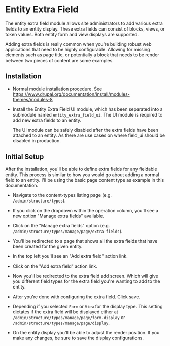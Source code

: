 Entity Extra Field
===========

The entity extra field module allows site administrators to add various extra fields to an entity display. These extra fields can consist of blocks, views, or token values. Both entity form and view displays are supported. 

Adding extra fields is really common when you're building robust web applications that need to be highly configurable. Allowing for missing elements such as page title, or potentially a block that needs to be render between two pieces of content are some examples.
 
Installation
------------

* Normal module installation procedure. See
  https://www.drupal.org/documentation/install/modules-themes/modules-8
  
* Install the Entity Extra Field UI module, which has been separated into a submodule named `entity_extra_field_ui`. The UI module is required to add new extra fields to an entity. 

	The UI module can be safely disabled after the extra fields have been attached to an entity. As there are use cases on where field_ui should be disabled in production.
	
Initial Setup
------------

After the installation, you'll be able to define extra fields for any fieldable entity. This process is similar to how you would go about adding a normal field to an entity. I'll be using the basic page content type as example in this documentation.

* Navigate to the content-types listing page (e.g.  `/admin/structure/types`).

* If you click on the dropdown within the operation column, you'll see a new option "Manage extra fields" available.

* Click on the "Manage extra fields" option (e.g. `/admin/structure/types/manage/page/extra-fields`).  

* You'll be redirected to a page that shows all the extra fields that have been created for the given entity. 

* In the top left you'll see an "Add extra field" action link. 

* Click on the "Add extra field" action link.

* Now you'll be redirected to the extra field add screen. Which will give you different field types for the extra field you're wanting to add to the entity. 

* After you're done with configuring the extra field. Click save.

* Depending if you selected `Form` or `View` for the display type. This setting dictates if the extra field will be displayed either at `/admin/structure/types/manage/page/form-display` or `/admin/structure/types/manage/page/display`.

* On the entity display you'll be able to adjust the render position. If you make any changes, be sure to save the display configurations.
